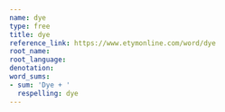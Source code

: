 ```yaml
---
name: dye
type: free
title: dye
reference_link: https://www.etymonline.com/word/dye
root_name: 
root_language: 
denotation: 
word_sums:
- sum: 'Dye + '
  respelling: dye
---
```

